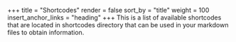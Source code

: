 +++
title = "Shortcodes"
render = false
sort_by = "title"
weight = 100
insert_anchor_links = "heading"
+++
This is a list of available shortcodes that are located in shortcodes directory that can be used in your markdown files to obtain information.